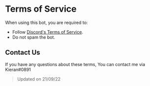 # Terms of Service

When using this bot, you are required to:

- Follow [Discord's Terms of Service](https://discord.com/terms).
- Do not spam the bot.

## Contact Us

If you have any questions about these terms, You can contact me via Kieran#0891

> Updated on 21/09/22
